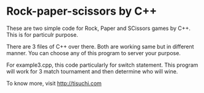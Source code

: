 Rock-paper-scissors by C++
==========================

These are two simple code for Rock, Paper and SCissors games by C++. This is for particulr purpose. 

There are 3 files of C++ over there. Both are working same but in different manner. You can choose any of this program to server your purpose. 

For example3.cpp, this code particularly for switch statement. This program will work for 3 match tournament and then determine who will wine. 




To know more, visit http://tisuchi.com
